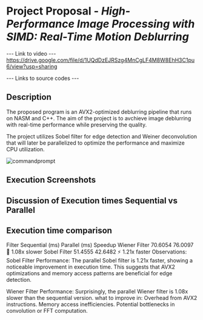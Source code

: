 
# Project Proposal - *High-Performance Image Processing with SIMD: Real-Time Motion Deblurring*

--- Link to video ---
https://drive.google.com/file/d/1UQdDzEJRSzg4MnCgLF4M8W8EhH3C1pu6/view?usp=sharing

--- Links to source codes ---

## Description

The proposed program is an AVX2-optimized deblurring pipeline that runs on NASM and C++. The aim of the project is to avchieve image deblurring with real-time performance while preserving the quality.

The project utilizes Sobel filter for edge detection and Weiner deconvolution that will later be parallelized to optimize the performance and maximize CPU utilization.




![commandprompt](https://github.com/user-attachments/assets/a63ba4e2-c364-4954-8a32-66fa65fa9db8)


## Execution Screenshots

## Discussion of Execution times Sequential vs Parallel

## Execution time comparison
Filter	Sequential (ms)	Parallel (ms)	Speedup
Wiener Filter	70.6054	76.0097	🔻 1.08x slower
Sobel Filter	51.4555	42.6482	⚡ 1.21x faster
Observations:
Sobel Filter Performance:
The parallel Sobel filter is 1.21x faster, showing a noticeable improvement in execution time.
This suggests that AVX2 optimizations and memory access patterns are beneficial for edge detection.

Wiener Filter Performance:
Surprisingly, the parallel Wiener filter is 1.08x slower than the sequential version.
what to improve in:
Overhead from AVX2 instructions.
Memory access inefficiencies.
Potential bottlenecks in convolution or FFT computation.

